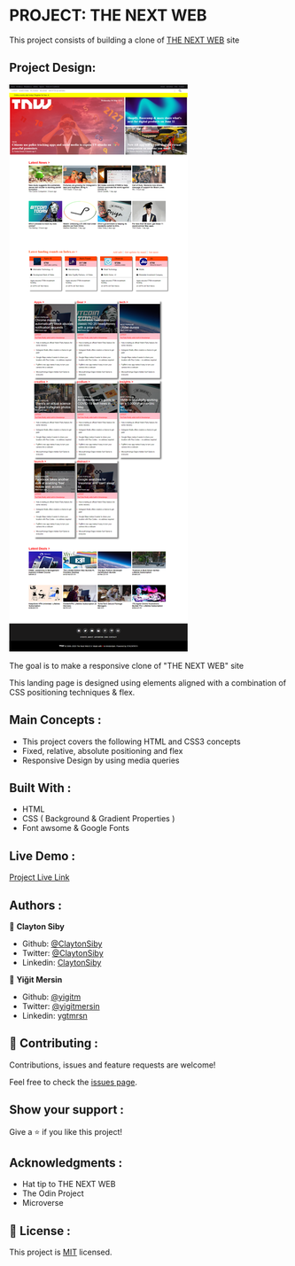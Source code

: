 # PROJECT: THE NEXT WEB

This project consists of building a clone of [THE NEXT WEB](https://thenextweb.com/) site

## Project Design:

![Project Design](images/screenshot_page.png)

The goal is to make a responsive clone of "THE NEXT WEB" site

This landing page is designed using elements aligned with a combination of CSS positioning techniques & flex.

## Main Concepts :

- This project covers the following HTML and CSS3 concepts
- Fixed, relative, absolute positioning and flex
- Responsive Design by using media queries

## Built With :

- HTML
- CSS ( Background & Gradient Properties )
- Font awsome & Google Fonts

## Live Demo :

[Project Live Link](https://raw.githack.com/yigitm/The-Next-Web/master/index.html)

## Authors :

👤 **Clayton Siby**

- Github: [@ClaytonSiby](https://github.com/ClaytonSiby)
- Twitter: [@ClaytonSiby](https://twitter.com/ClaytonSiby)
- Linkedin: [ClaytonSiby](https://www.linkedin.com/in/clayton-siby-48a8a0183/)

👤 **Yiğit Mersin**

- Github: [@yigitm](https://github.com/yigitm)
- Twitter: [@yigitmersin](https://twitter.com/ygtmrsn)
- Linkedin: [ygtmrsn](https://www.linkedin.com/in/yigitmersin)

## 🤝 Contributing :

Contributions, issues and feature requests are welcome!

Feel free to check the [issues page](https://github.com/yigitm/The-Next-Web/issues).

## Show your support :

Give a ⭐️ if you like this project!

## Acknowledgments :

- Hat tip to THE NEXT WEB
- The Odin Project
- Microverse

## 📝 License :

This project is [MIT](https://github.com/yigitm) licensed.
